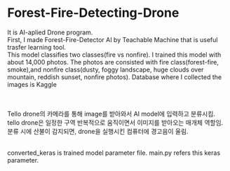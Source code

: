 # Forest-Fire-Detecting-Drone

It is AI-aplied Drone program.<br>
First, I made Forest-Fire-Detector AI by Teachable Machine that is useful trasfer learning tool.<br>
This model classifies two classes(fire vs nonfire). I trained this model with about 14,000 photos. The photos are consisted with fire class(forest-fire, smoke),and nonfire class(dusty, foggy landscape, huge clouds over mountain, reddish sunset, nonfire photos). Database where I collected the images is Kaggle

<br>
<br>
Tello drone의 카메라를 통해 image를 받아와서 AI model에 입력하고 분류시킴. tello drone은 일정한 구역 반복적으로 움직이면서 이미지를 받아오는 매개체 역할임. 분류 시에 산불이 감지되면, drone을 실행시킨 컴퓨터에 경고음이 울림.  
<br>
<br>

converted_keras is trained model parameter file. main.py refers this keras parameter.

